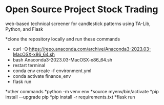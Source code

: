 # Open Source Project Stock Trading
web-based technical screener for candlestick patterns using TA-Lib, Python, and Flask


*clone the repository locally and run these commands 
* curl -O https://repo.anaconda.com/archive/Anaconda3-2023.03-MacOSX-x86_64.sh
* bash Anaconda3-2023.03-MacOSX-x86_64.sh
* restart terminal
* conda env create -f environment.yml
* conda activate finance_env
* flask run


*other commands
*python -m venv env
*source myenv/bin/activate
*pip install --upgrade pip
*pip install -r requirements.txt
*flask run
